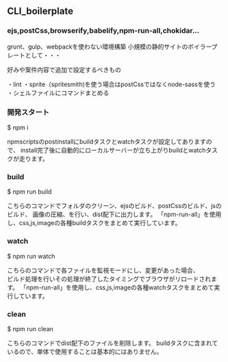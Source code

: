 ## CLI_boilerplate

### ejs,postCss,browserify,babelify,npm-run-all,chokidar...
grunt、gulp、webpackを使わない環境構築
小規模の静的サイトのボイラープレートとして・・・

好みや案件内容で追加で設定するべきもの

・lint
・sprite（spritesmith)を使う場合はpostCssではなくnode-sassを使う
・シェルファイルにコマンドまとめる

### 開発スタート
$ npm i

npmscriptsのpostinstallにbuildタスクとwatchタスクが設定してありますので、
install完了後に自動的にローカルサーバーが立ち上がりbuildとwatchタスクが走ります。


### build

$ npm run build

こちらのコマンドでフォルダのクリーン、ejsのビルド、postCssのビルド、jsのビルド、 画像の圧縮、を行い、dist配下に出力します。
「npm-run-all」を使用し、css,js,imageの各種buildタスクをまとめて実行しています。


### watch
$ npm run watch  

こちらのコマンドで各ファイルを監視モードにし、変更があった場合、  
ビルド処理を行いその処理が終了したタイミングでブラウザがリロードされます。
「npm-run-all」を使用し、css,js,imageの各種watchタスクをまとめて実行しています。


### clean
$ npm run clean

こちらのコマンドでdist配下のファイルを削除します。
buildタスクに含まれているので、単体で使用することは基本的にはありません。

